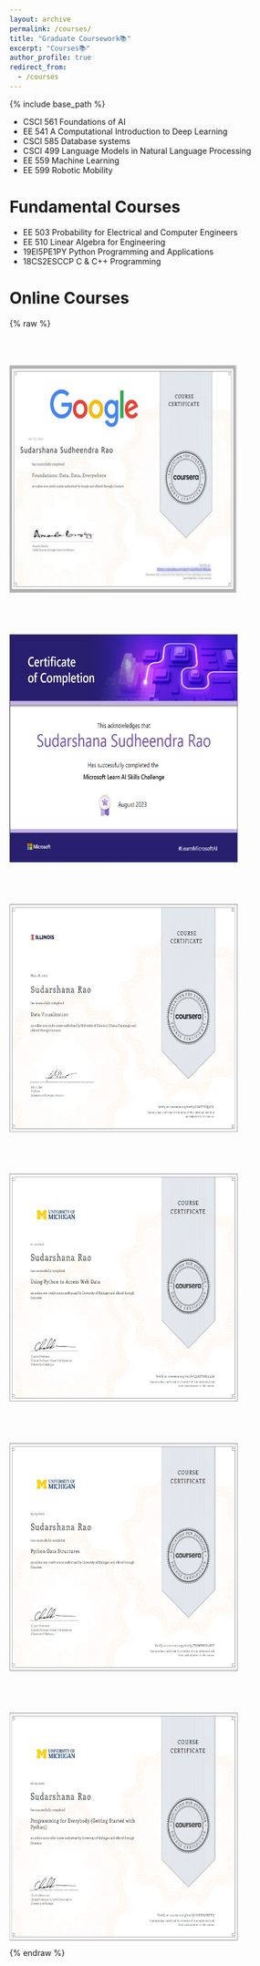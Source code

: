 ```yaml
---
layout: archive
permalink: /courses/
title: "Graduate Coursework📚"
excerpt: "Courses📚"
author_profile: true
redirect_from: 
  - /courses
---
```

{% include base_path %}
<!-- Graduate Coursework:  -->

* CSCI 561 Foundations of AI
* EE 541   A Computational Introduction to Deep Learning
* CSCI 585 Database systems
* CSCI 499 Language Models in Natural Language Processing
* EE 559   Machine Learning
* EE 599   Robotic Mobility

Fundamental Courses
==================
* EE 503  Probability for Electrical and Computer Engineers
* EE 510  Linear Algebra for Engineering
* 19EI5PE1PY Python Programming and Applications
* 18CS2ESCCP C & C++ Programming

Online Courses
==================
{% raw %}
<style>
  @keyframes fadeIn {
    from {
      opacity: 0;
    }
    to {
      opacity: 1;
    }
  }
  .fade-in-text {
    opacity: 0; /* Start with opacity 0 */
    color: orange;
    transition: opacity 1.5s ease-out; /* Use transition for fade-in effect */
  }
  .fade-in-text.show {
    opacity: 1; /* Fade to opacity 1 when in view */
  }
  .course-container {
    display: flex;
    flex-wrap: wrap;
    gap: 10px; /* Adjust as needed for spacing between items */
  }
  .course {
    width: 400px; /* Adjust width as needed */
    margin-bottom: 10px; /* Adjust spacing between items */
    text-align: center; /* Center align text */
  }
  .course img {
    width: 400px;
    height: 400px;
    margin-top: 5px; /* Adjust spacing between image and text */
  }
</style>
<div class="course-container">
  <div class="course">
    <p class="text fade-in-text"><i>✦Data Analytics✦</i></p>
    <img src="/images/Google Data Analytics.jpg">
  </div>
  <div class="course">
    <p class="text fade-in-text"><i>✦Microsoft Azure Machine Learning✦</i></p>
    <img src="/images/gluck.png">
  </div>
  <div class="course">
    <p class="text fade-in-text"><i>✦Data Visualization✦</i></p>
    <img src="/images/uiuc_cou.png">
  </div>
  <div class="course">
    <p class="text fade-in-text"><i>✦Using Python to Access Web Data✦</i></p>
    <img src="/images/umich_2.png">
  </div>
  <div class="course">
    <p class="text fade-in-text"><i>✦Python Data Structures✦</i></p>
    <img src="/images/umich_3.png">
  </div>
  <div class="course">
    <p class="text fade-in-text"><i>✦Getting Started with Python✦</i></p>
    <img src="/images/umich_1.png">
  </div>
</div>
<script>
  document.addEventListener("DOMContentLoaded", function() {
    const textElements = document.querySelectorAll('.fade-in-text');
    const observer = new IntersectionObserver(entries => {
      entries.forEach(entry => {
        if (entry.isIntersecting) {
          entry.target.classList.add('show');
        } else {
          entry.target.classList.remove('show');
        }
      });
    });
    textElements.forEach(element => {
      observer.observe(element);
    });
  });
</script>
{% endraw %}
